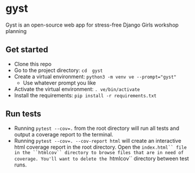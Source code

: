 # gyst
Gyst is an open-source web app for stress-free Django Girls workshop planning

## Get started
* Clone this repo
* Go to the project directory: ```cd  gyst```
* Create a virtual environment: ```python3 -m venv ve --prompt="gyst"```
  * Use whatever prompt you like
* Activate the virtual environment: ```. ve/bin/activate ```
* Install the requirements: ```pip install -r requirements.txt```

## Run tests 
* Running ```pytest --cov=.``` from the root directory will run all tests and output a coverage report to the terminal. 
* Running ```pytest --cov=. --cov-report html``` will create an interactive html coverage report in the root directory. Open the ```index.html`` file in the ``htmlcov`` directory to browse files that are in need of coverage. You'll want to delete the ```htmlcov`` directory between test runs. 
